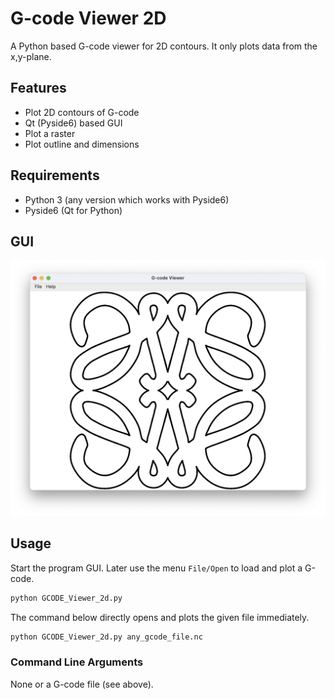# G-code Viewer 2D
A Python based G-code viewer for 2D contours. It only plots data from the x,y-plane.

## Features

- Plot 2D contours of G-code
- Qt (Pyside6) based GUI
- Plot a raster
- Plot outline and dimensions

## Requirements

- Python 3 (any version which works with Pyside6)
- Pyside6 (Qt for Python)

## GUI

![Image](Images/GCODE_Viewer_2D.png)


## Usage

Start the program GUI. Later use the menu ```File/Open``` to load and plot a G-code.

```sh
python GCODE_Viewer_2d.py
```

The command below directly opens and plots the given file immediately.

```sh
python GCODE_Viewer_2d.py any_gcode_file.nc
```

### Command Line Arguments

None or a G-code file (see above).